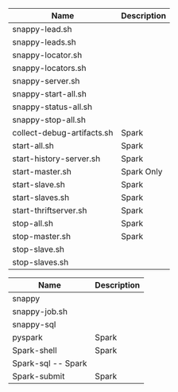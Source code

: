 | Name | Description |
|--------|--------|
|snappy-lead.sh| |
|snappy-leads.sh| | 
|snappy-locator.sh| |
|snappy-locators.sh| |
|snappy-server.sh| |
|snappy-start-all.sh| |
|snappy-status-all.sh| |
|snappy-stop-all.sh| |
|collect-debug-artifacts.sh| Spark|
|start-all.sh| Spark|
|start-history-server.sh| Spark|
|start-master.sh|  Spark Only|
|start-slave.sh| Spark|
|start-slaves.sh| Spark|
|start-thriftserver.sh|Spark |
|stop-all.sh| Spark|
|stop-master.sh| Spark|
|stop-slave.sh| |
|stop-slaves.sh| |





| Name | Description |
|--------|--------|
|snappy|        |
|snappy-job.sh|        |
|snappy-sql|        |
|pyspark |Spark|
|Spark-shell|Spark        |
|Spark-sql -- Spark|        |
|Spark-submit |	Spark        |

